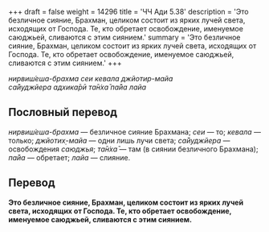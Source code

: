 +++
draft = false
weight = 14296
title = 'ЧЧ Ади 5.38'
description = 'Это безличное сияние, Брахман, целиком состоит из ярких лучей света, исходящих от Господа. Те, кто обретает освобождение, именуемое саюджьей, сливаются с этим сиянием.'
summary = 'Это безличное сияние, Брахман, целиком состоит из ярких лучей света, исходящих от Господа. Те, кто обретает освобождение, именуемое саюджьей, сливаются с этим сиянием.'
+++

_нирвиш́еша-брахма сеи кевала джйотир-майа  
са̄йуджйера адхика̄рӣ та̄н̇ха̄ па̄йа лайа_

## Пословный перевод

_нирвиш́еша_\-_брахма_ — безличное сияние Брахмана; _сеи_ — то; _кевала_ — только; _джйотих̣_\-_майа_ — одни лишь лучи света; _са̄йуджйера_ — освобождения _саюджья_; _та̄н̇ха̄_ — там (в сиянии безличного Брахмана); _па̄йа_ — обретает; _лайа_ — слияние.

## Перевод

**Это безличное сияние, Брахман, целиком состоит из ярких лучей света, исходящих от Господа. Те, кто обретает освобождение, именуемое саюджьей, сливаются с этим сиянием.**
